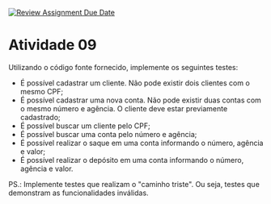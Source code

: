[![Review Assignment Due Date](https://classroom.github.com/assets/deadline-readme-button-24ddc0f5d75046c5622901739e7c5dd533143b0c8e959d652212380cedb1ea36.svg)](https://classroom.github.com/a/C2Cnbq2U)
# Atividade 09

Utilizando o código fonte fornecido, implemente os seguintes testes:

- É possível cadastrar um cliente. Não pode existir dois clientes com o mesmo CPF;
- É possível cadastrar uma nova conta. Não pode existir duas contas com o mesmo número e agência. O cliente deve estar previamente cadastrado;
- É possível buscar um cliente pelo CPF;
- É possível buscar uma conta pelo número e agência;
- É possível realizar o saque em uma conta informando o número, agência e valor;
- É possível realizar o depósito em uma conta informando o número, agência e valor.

PS.: Implemente testes que realizam o "caminho triste". Ou seja, testes que demonstram as funcionalidades inválidas.

